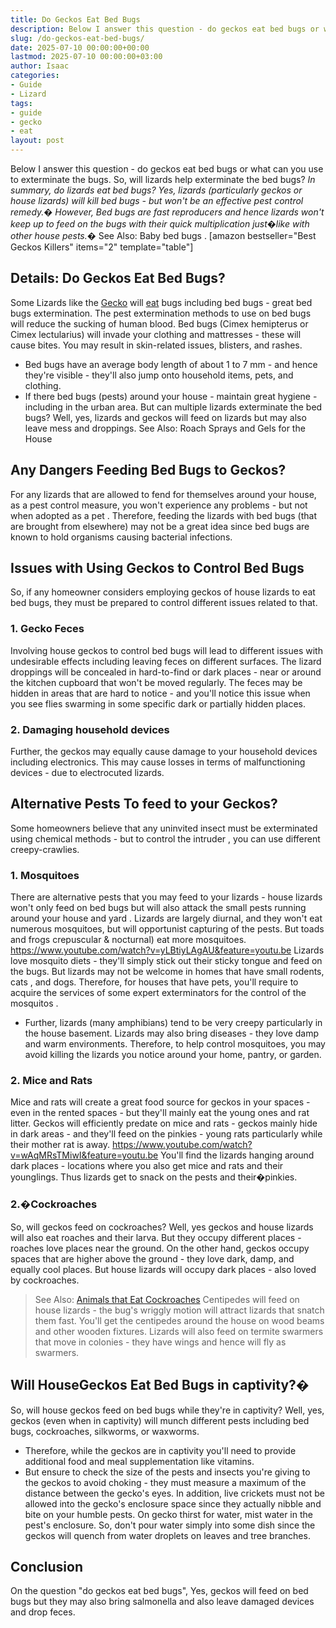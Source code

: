 ```yaml
---
title: Do Geckos Eat Bed Bugs
description: Below I answer this question - do geckos eat bed bugs or what can you use to exterminate the bugs. So, will lizards help exterminate the bed bugs? In summary,...
slug: /do-geckos-eat-bed-bugs/
date: 2025-07-10 00:00:00+00:00
lastmod: 2025-07-10 00:00:00+03:00
author: Isaac
categories:
- Guide
- Lizard
tags:
- guide
- gecko
- eat
layout: post
---
```

Below I answer this question - do geckos eat bed bugs or what can you use to exterminate the bugs. So, will lizards help exterminate the bed bugs?
*In summary, do lizards eat bed bugs? Yes, lizards (particularly geckos or house lizards) will kill bed bugs - but won't be an effective pest control remedy.�*
*However, Bed bugs are fast reproducers and hence lizards won't keep up to feed on the bugs with their quick multiplication just�like with other house pests.�*
See Also:
Baby bed bugs
.
[amazon bestseller="Best Geckos Killers" items="2" template="table"]
## Details: Do Geckos Eat Bed Bugs?
Some Lizards like the [Gecko](https://pestpolicy.com/do-geckos-eat-roaches/) will [eat](https://pestpolicy.com/do-cats-eat-lizards/) bugs including bed bugs - great bed bugs extermination. The pest extermination methods to use on bed bugs will reduce the sucking of human blood.
Bed bugs (Cimex hemipterus or Cimex lectularius) will invade your clothing and mattresses - these will cause bites. You may result in skin-related issues, blisters, and rashes.
- Bed bugs have an average body length of about 1 to 7 mm - and hence they're visible - they'll also jump onto household items, pets, and clothing.
- If there bed bugs (pests) around your house - maintain great hygiene - including in the urban area.
But can multiple lizards exterminate the bed bugs? Well, yes, lizards and geckos will feed on lizards but may also leave mess and droppings.
See Also:
Roach Sprays and Gels for the House
## Any Dangers Feeding Bed Bugs to Geckos?
For any lizards that are allowed to fend for themselves around your house, as a pest control measure, you won't experience any problems - but not when
adopted as a pet
.
Therefore, feeding the lizards with bed bugs (that are brought from elsewhere) may not be a great idea since bed bugs are known to hold organisms causing bacterial infections.
## Issues with Using Geckos to Control Bed Bugs
So, if any homeowner considers employing geckos of house lizards to eat bed bugs, they must be prepared to control different issues related to that.
### 1. Gecko Feces
Involving house geckos to control bed bugs will lead to different issues with undesirable effects including leaving feces on different surfaces.
The lizard droppings will be concealed in hard-to-find or dark places - near or around the kitchen cupboard that won't be moved regularly.
The feces may be hidden in areas that are hard to notice - and you'll notice this issue when you see flies swarming in some specific dark or partially hidden places.
### 2. Damaging household devices
Further, the geckos may equally cause damage to your household devices including electronics.
This may cause losses in terms of malfunctioning devices - due to electrocuted lizards.
## Alternative Pests To feed to your Geckos?
Some homeowners believe that any uninvited insect must be exterminated using chemical methods - but to control the
intruder
, you can use different creepy-crawlies.
### 1. Mosquitoes
There are alternative pests that you may feed to your lizards - house lizards won't only feed on bed bugs but will also attack the small pests running around your house and
yard
.
Lizards are largely diurnal, and they won't eat numerous mosquitoes, but will opportunist capturing of the pests. But toads and frogs crepuscular & nocturnal) eat more mosquitoes.
https://www.youtube.com/watch?v=yLBtiyLAgAU&feature=youtu.be
Lizards love mosquito diets - they'll simply stick out their sticky tongue and feed on the bugs. But lizards may not be welcome in homes that have small rodents,
cats
, and dogs.
Therefore, for houses that have pets, you'll require to acquire the services of some expert exterminators for the
control of the mosquitos
.
- Further, lizards (many amphibians) tend to be very creepy particularly in the house basement. Lizards may also bring diseases - they love damp and warm environments.
Therefore, to help control mosquitoes, you may avoid killing the lizards you notice around your home, pantry, or garden.
### 2. Mice and Rats
Mice and rats will create a great food source for geckos in your spaces - even in the rented spaces - but they'll mainly eat the young ones and rat litter.
Geckos will efficiently predate on mice and rats - geckos mainly hide in dark areas - and they'll feed on the pinkies - young rats particularly while their mother rat is away.
https://www.youtube.com/watch?v=wAqMRsTMiwI&feature=youtu.be
You'll find the lizards hanging around dark places - locations where you also get mice and rats and their younglings. Thus lizards get to snack on the pests and their�pinkies.
### 2.�Cockroaches
So, will geckos feed on cockroaches? Well, yes geckos and house lizards will also eat roaches and their larva. But they occupy different places - roaches love places near the ground.
On the other hand, geckos occupy spaces that are higher above the ground - they love dark, damp, and equally cool places. But house lizards will occupy dark places - also loved by cockroaches.
> See Also:
> [Animals that Eat Cockroaches](https://pestpolicy.com/what-animals-eat-cockroaches/)
Centipedes will feed on house lizards - the bug's wriggly motion will attract lizards that snatch them fast. You'll get the centipedes around the house on wood beams and other wooden fixtures.
Lizards will also feed on termite swarmers that move in colonies - they have wings and hence will fly as swarmers.
## Will House**Geckos Eat Bed Bugs in captivity?�**
So, will house geckos feed on bed bugs while they're in captivity? Well, yes, geckos (even when in captivity) will munch different pests including bed bugs, cockroaches, silkworms, or waxworms.
- Therefore, while the geckos are in captivity you'll need to provide additional food and meal supplementation like vitamins.
- But ensure to check the size of the pests and insects you're giving to the geckos to avoid choking - they must measure a maximum of the distance between the gecko's eyes.
In addition, live crickets must not be allowed into the
gecko's enclosure space
since they actually nibble and bite on your humble pests.
On gecko thirst for water, mist water in the pest's enclosure. So, don't pour water simply into some dish since the geckos will quench from water droplets on leaves and tree branches.
## Conclusion
On the question "do geckos eat bed bugs", Yes, geckos will feed on bed bugs but they may also bring salmonella and also leave damaged devices and drop feces.